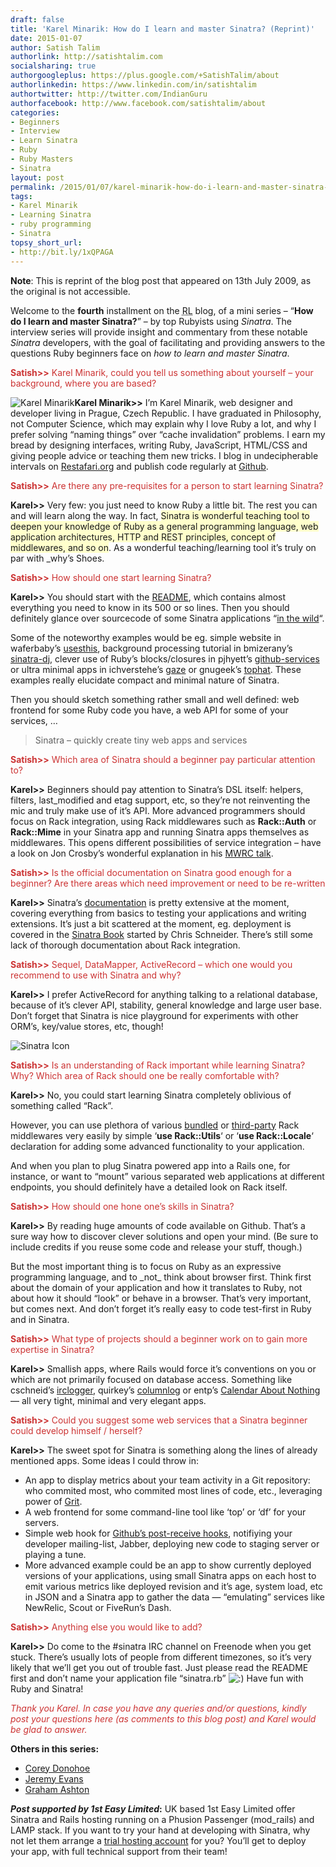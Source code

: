 ```yaml
---
draft: false
title: 'Karel Minarik: How do I learn and master Sinatra? (Reprint)'
date: 2015-01-07
author: Satish Talim
authorlink: http://satishtalim.com
socialsharing: true
authorgoogleplus: https://plus.google.com/+SatishTalim/about
authorlinkedin: https://www.linkedin.com/in/satishtalim
authortwitter: http://twitter.com/IndianGuru
authorfacebook: http://www.facebook.com/satishtalim/about
categories:
- Beginners
- Interview
- Learn Sinatra
- Ruby
- Ruby Masters
- Sinatra
layout: post
permalink: /2015/01/07/karel-minarik-how-do-i-learn-and-master-sinatra-reprint/
tags:
- Karel Minarik
- Learning Sinatra
- ruby programming
- Sinatra
topsy_short_url:
- http://bit.ly/1xQPAGA
---
```


<div>
  <p>
    <b>Note</b>: This is reprint of the blog post that appeared on 13th July 2009, as the original is not accessible.
  </p>
  
  <p class="update">
    Welcome to the <b>fourth</b> installment on the <abbr title="RubyLearning">RL</abbr> blog, of a mini series &#8211; &#8220;<strong>How do I learn and master Sinatra?</strong>&#8221; &#8211; by top Rubyists using <em>Sinatra</em>. The interview series will provide insight and commentary from these notable <em>Sinatra</em> developers, with the goal of facilitating and providing answers to the questions Ruby beginners face on <em>how to learn and master Sinatra</em>.
  </p>
  
  <p>
    <span style="color:#CC3333;"><strong>Satish>></strong> Karel Minarik, could you tell us something about yourself &#8211; your background, where you are based?</span>
  </p>
  
  <p class="block">
    <img class="alignright" title="Karel Minarik" src="http://www.rubylearning.com/images/karmi_mugshot.jpg" alt="Karel Minarik" /><strong>Karel Minarik>></strong> I&#8217;m Karel Minarik, web designer and developer living in Prague, Czech Republic. I have graduated in Philosophy, not Computer Science, which may explain why I love Ruby a lot, and why I prefer solving &#8220;naming things&#8221; over &#8220;cache invalidation&#8221; problems. I earn my bread by designing interfaces, writing Ruby, JavaScript, HTML/CSS and giving people advice or teaching them new tricks. I blog in undecipherable intervals on <a href="http://www.restafari.org/">Restafari.org</a> and publish code regularly at <a href="http://github.com/karmi/">Github</a>.
  </p>
  
  <p>
    <span style="color:#CC3333;"><strong>Satish>></strong> Are there any pre-requisites for a person to start learning Sinatra?</span>
  </p>
  
  <p>
    <strong>Karel>></strong> Very few: you just need to know Ruby a little bit. The rest you can and will learn along the way. In fact, <span style="background-color: #FFFFCC;">Sinatra is wonderful teaching tool to deepen your knowledge of Ruby as a general programming language, web application architectures, HTTP and REST principles, concept of middlewares, and so on</span>. As a wonderful teaching/learning tool it&#8217;s truly on par with _why&#8217;s Shoes.
  </p>
  
  <p>
    <span style="color:#CC3333;"><strong>Satish>></strong> How should one start learning Sinatra?</span>
  </p>
  
  <p>
    <strong>Karel>></strong> You should start with the <a href="http://github.com/sinatra/sinatra/blob/master/README.rdoc">README</a>, which contains almost everything you need to know in its 500 or so lines. Then you should definitely glance over sourcecode of some Sinatra applications &#8220;<a href="http://www.sinatrarb.com/wild.html">in the wild</a>&#8220;.
  </p>
  
  <p>
    Some of the noteworthy examples would be eg. simple website in waferbaby&#8217;s <a href="http://github.com/waferbaby/usesthis/tree/master">usesthis</a>, background processing tutorial in bmizerany&#8217;s <a href="http://github.com/bmizerany/sinatra-dj/tree/master">sinatra-dj</a>, clever use of Ruby&#8217;s blocks/closures in pjhyett&#8217;s <a href="http://github.com/pjhyett/github-services/tree/master">github-services</a> or ultra minimal apps in ichverstehe&#8217;s <a href="http://github.com/ichverstehe/gaze/blob/master/bin/gaze">gaze</a> or gnugeek&#8217;s <a href="http://github.com/gnugeek/tophat/tree/master">tophat</a>. These examples really elucidate compact and minimal nature of Sinatra.
  </p>
  
  <p>
    Then you should sketch something rather small and well defined: web frontend for some Ruby code you have, a web API for some of your services, &#8230;
  </p>
  
  <blockquote class="right">
    <p>
      Sinatra &#8211; quickly create tiny web apps and services
    </p>
  </blockquote>
  
  <p>
    <span style="color:#CC3333;"><strong>Satish>></strong> Which area of Sinatra should a beginner pay particular attention to?</span>
  </p>
  
  <p>
    <strong>Karel>></strong> Beginners should pay attention to Sinatra&#8217;s DSL itself: helpers, filters, last_modified and etag support, etc, so they&#8217;re not reinventing the mic and truly make use of it&#8217;s API. More advanced programmers should focus on Rack integration, using Rack middlewares such as <b>Rack::Auth</b> or <b>Rack::Mime</b> in your Sinatra app and running Sinatra apps themselves as middlewares. This opens different possibilities of service integration &#8211; have a look on Jon Crosby&#8217;s wonderful explanation in his <a href="http://mwrc2009.confreaks.com/13-mar-2009-11-05-in-a-world-of-middleware-who-needs-monolithic-applications-jon-crosby.html">MWRC talk</a>.
  </p>
  
  <p>
    <span style="color:#CC3333;"><strong>Satish>></strong> Is the official documentation on Sinatra good enough for a beginner? Are there areas which need improvement or need to be re-written</span>
  </p>
  
  <p>
    <strong>Karel>></strong> Sinatra&#8217;s <a href="http://www.sinatrarb.com/documentation.html">documentation</a> is pretty extensive at the moment, covering everything from basics to testing your applications and writing extensions. It&#8217;s just a bit scattered at the moment, eg. deployment is covered in the <a href="http://www.sinatrarb.com/book.html#deployment">Sinatra Book</a> started by Chris Schneider. There&#8217;s still some lack of thorough documentation about Rack integration.
  </p>
  
  <p>
    <span style="color:#CC3333;"><strong>Satish>></strong> Sequel, DataMapper, ActiveRecord &#8211; which one would you recommend to use with Sinatra and why?</span>
  </p>
  
  <p>
    <strong>Karel>></strong> I prefer ActiveRecord for anything talking to a relational database, because of it&#8217;s clever API, stability, general knowledge and large user base. Don&#8217;t forget that Sinatra is nice playground for experiments with other ORM&#8217;s, key/value stores, etc, though!
  </p>
  
  <p>
    <img class="alignright" src="http://rubylearning.com/images/sinatralogo.jpg" alt="Sinatra Icon" title="Sinatra micro-framework" />
  </p>
  
  <p>
    <span style="color:#CC3333;"><strong>Satish>></strong> Is an understanding of Rack important while learning Sinatra? Why? Which area of Rack should one be really comfortable with?</span>
  </p>
  
  <p>
    <strong>Karel>></strong> No, you could start learning Sinatra completely oblivious of something called &#8220;Rack&#8221;.
  </p>
  
  <p>
    However, you can use plethora of various <a href="http://rack.rubyforge.org/doc/Rack.html">bundled</a> or <a href="http://github.com/rack/rack-contrib">third-party</a> Rack middlewares very easily by simple &#8216;<b>use Rack::Utils</b>&#8216; or &#8216;<b>use Rack::Locale</b>&#8216; declaration for adding some advanced functionality to your application.
  </p>
  
  <p>
    And when you plan to plug Sinatra powered app into a Rails one, for instance, or want to &#8220;mount&#8221; various separated web applications at different endpoints, you should definitely have a detailed look on Rack itself.
  </p>
  
  <p>
    <span style="color:#CC3333;"><strong>Satish>></strong> How should one hone one&#8217;s skills in Sinatra?</span>
  </p>
  
  <p>
    <strong>Karel>></strong> By reading huge amounts of code available on Github. That&#8217;s a sure way how to discover clever solutions and open your mind. (Be sure to include credits if you reuse some code and release your stuff, though.)
  </p>
  
  <p>
    But the most important thing is to focus on Ruby as an expressive programming language, and to _not_ think about browser first. Think first about the domain of your application and how it translates to Ruby, not about how it should &#8220;look&#8221; or behave in a browser. That&#8217;s very important, but comes next. And don&#8217;t forget it&#8217;s really easy to code test-first in Ruby and in Sinatra.
  </p>
  
  <p>
    <span style="color:#CC3333;"><strong>Satish>></strong> What type of projects should a beginner work on to gain more expertise in Sinatra?</span>
  </p>
  
  <p>
    <strong>Karel>></strong> Smallish apps, where Rails would force it&#8217;s conventions on you or which are not primarily focused on database access. Something like cschneid&#8217;s <a href="http://irclogger.com/">irclogger</a>, quirkey&#8217;s <a href="http://log.quirkey.com/">columnlog</a> or entp&#8217;s <a href="http://calendaraboutnothing.com/">Calendar About Nothing</a> &#8212; all very tight, minimal and very elegant apps.
  </p>
  
  <p>
    <span style="color:#CC3333;"><strong>Satish>></strong> Could you suggest some web services that a Sinatra beginner could develop himself / herself?</span>
  </p>
  
  <p>
    <strong>Karel>></strong> The sweet spot for Sinatra is something along the lines of already mentioned apps. Some ideas I could throw in:
  </p>
  
  <ul>
    <li>
      An app to display metrics about your team activity in a Git repository: who commited most, who commited most lines of code, etc., leveraging power of <a href="http://github.com/mojombo/grit">Grit</a>.
    </li>
    <li>
      A web frontend for some command-line tool like &#8216;top&#8217; or &#8216;df&#8217; for your servers.
    </li>
    <li>
      Simple web hook for <a href="http://github.com/guides/post-receive-hooks">Github&#8217;s post-receive hooks</a>, notifiying your developer mailing-list, Jabber, deploying new code to staging server or playing a tune.
    </li>
    <li>
      More advanced example could be an app to show currently deployed versions of your applications, using small Sinatra apps on each host to emit various metrics like deployed revision and it&#8217;s age, system load, etc in JSON and a Sinatra app to gather the data &#8212; &#8220;emulating&#8221; services like NewRelic, Scout or FiveRun&#8217;s Dash.
    </li>
  </ul>
  
  <p>
    <span style="color:#CC3333;"><strong>Satish>></strong> Anything else you would like to add?</span>
  </p>
  
  <p>
    <strong>Karel>></strong> Do come to the #sinatra IRC channel on Freenode when you get stuck. There&#8217;s usually lots of people from different timezones, so it&#8217;s very likely that we&#8217;ll get you out of trouble fast. Just please read the README first and don&#8217;t name your application file &#8220;sinatra.rb&#8221; <img src="http://rubylearning.com/blog/wp-includes/images/smilies/icon_smile.gif" alt=":)" class="wp-smiley" /> Have fun with Ruby and Sinatra!
  </p>
  
  <p>
    <span style="color:#CC3333;"><em>Thank you Karel. In case you have any queries and/or questions, kindly post your questions here (as comments to this blog post) and Karel would be glad to answer.</em></span>
  </p>
  
  <p>
    <b>Others in this series:</b>
  </p>
  
  <ul>
    <li>
      <a href="http://rubylearning.com/blog/2015/01/07/corey-donohoe-how-do-i-learn-and-master-sinatra/">Corey Donohoe</a>
    </li>
    <li>
      <a href="http://rubylearning.com/blog/2009/07/08/jeremy-evans-how-do-i-learn-and-master-sinatra/">Jeremy Evans</a>
    </li>
    <li>
      <a href="http://rubylearning.com/blog/2009/07/10/graham-ashton-how-do-i-learn-and-master-sinatra/">Graham Ashton</a>
    </li>
  </ul>
  
  <p class="alert">
    <strong><em>Post supported by 1st Easy Limited</em>:</strong> UK based 1st Easy Limited offer Sinatra and Rails hosting running on a Phusion Passenger (mod_rails) and LAMP stack. If you want to try your hand at developing with Sinatra, why not let them arrange a <a href="http://www.1steasy.com/ruby-on-rails.htm#try">trial hosting account</a> for you? You&#8217;ll get to deploy your app, with full technical support from their team!
  </p>
</div>


